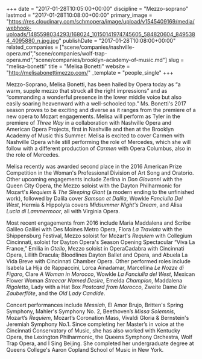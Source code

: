 +++
date = "2017-01-28T10:05:00+00:00"
discipline = "Mezzo-soprano"
lastmod = "2017-01-28T10:08:00+00:00"
primary_image = "https://res.cloudinary.com/schmopera/image/upload/v1545409169/media/webhook-uploads/1485598034293/168024_10150141974745605_584820604_8495384_4095880_n.jpg.jpg"
publishDate = "2017-01-28T10:08:00+00:00"
related_companies = ["scene/companies/nashville-opera.md","scene/companies/wolf-trap-opera.md","scene/companies/brooklyn-academy-of-music.md"]
slug = "melisa-bonetti"
title = "Melisa Bonetti"
website = "http://melisabonettimezzo.com/"
_template = "people_single"
+++

Mezzo-Soprano, Melisa Bonetti, has been hailed by Opera today as “a warm, supple mezzo that struck all the right impressions” and as “commanding a wonderful presence in the lower middle voice but also easily soaring heavenward with a well-schooled top.” Ms. Bonetti's 2017 season proves to be exciting and diverse as it ranges from the premiere of a new opera to Mozart engagements. Melisa will perform as Tyler in the premiere of *Three Way* in a collaboration with Nashville Opera and American Opera Projects, first in Nashville and then at the Brooklyn Academy of Music this Summer. Melisa is excited to cover Carmen with Nashville Opera while still performing the role of Mercedes, which she will follow with a different production of *Carmen* with Opera Columbus, also in the role of Mercedes. 

Melisa recently was awarded second place in the 2016 American Prize Competition in the Woman's Professional Division of Art Song and Oratorio. Other upcoming engagements include Zerlina in *Don Giovanni* with the Queen City Opera, the Mezzo soloist with the Dayton Philharmonic for Mozart's *Requiem* & *The Sleeping Giant* (a modern ending to the unfinished work), followed by Dalila cover *Samson et Dalila*, Wowkle *Fanciulla Del West*, Hermia & Hippolyta covers *Midsummer Night's Dream*, and Alisa *Lucia di Lammermoor*, all with Virginia Opera. 

Most recent engagements from 2016 include Maria Maddalena and Scribe Galileo Galilei with Des Moines Metro Opera, Flora *La Traviata* with the Shippensburg Festival, Mezzo soloist for Mozart's *Requiem* with Collegium Cincinnati, soloist for Dayton Opera's Season Opening Spectacular “Viva La France,” Emilia in *Otello*, Mezzo soloist in OperaCadabra with Cincinnati Opera, Lillith Dracula; Bloodlines Dayton Ballet and Opera, and Abuela La Vida Breve with Cincinnati Chamber Opera. Other performed roles include Isabela La Hija de Rappaccini, Lorca Ainadamar, Marcellina *Le Nozze di Figaro*, Clare *A Woman in Morocco*, Wowkle *La Fanciulla del West*, Mexican Flower Woman *Streecar Named Desire*, Emelda *Champion*, Maddalena *Rigoletto*, Lady with a Hat Box *Postcard from Morocco*, Zweite Dame *Die Zauberflöte*, and the *Old Lady Candide*. 

Concert performances include *Messiah*, El Amor Brujo, Britten's Spring Symphony, Mahler's Symphony No. 2, Beethoven’s *Missa Solemnis*, Mozart’s *Requiem*, Mozart’s Coronation Mass, Vivaldi Gloria & Bernstein's Jeremiah Symphony No.1. Since completing her Master’s in voice at the Cincinnati Conservatory of Music, she has also worked with Kentucky Opera, the Lexington Philharmonic, the Queens Symphony Orchestra, Wolf Trap Opera, and I Sing Beijing. She completed her undergraduate degree at Queens College's Aaron Copland School of Music in New York.
